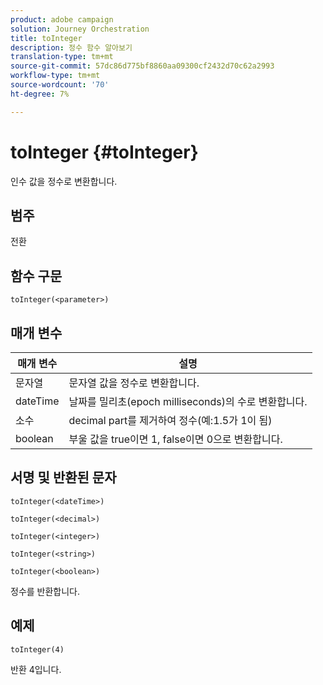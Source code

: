 ```yaml
---
product: adobe campaign
solution: Journey Orchestration
title: toInteger
description: 정수 함수 알아보기
translation-type: tm+mt
source-git-commit: 57dc86d775bf8860aa09300cf2432d70c62a2993
workflow-type: tm+mt
source-wordcount: '70'
ht-degree: 7%

---
```



# toInteger {#toInteger}

인수 값을 정수로 변환합니다.

## 범주

전환

## 함수 구문

`toInteger(<parameter>)`

## 매개 변수

| 매개 변수 | 설명 |
|--- |--- |
| 문자열 | 문자열 값을 정수로 변환합니다. |
| dateTime | 날짜를 밀리초(epoch milliseconds)의 수로 변환합니다. |
| 소수 | decimal part를 제거하여 정수(예:1.5가 1이 됨) |
| boolean | 부울 값을 true이면 1, false이면 0으로 변환합니다. |

## 서명 및 반환된 문자

`toInteger(<dateTime>)`

`toInteger(<decimal>)`

`toInteger(<integer>)`

`toInteger(<string>)`

`toInteger(<boolean>)`

정수를 반환합니다.

## 예제

`toInteger(4)`

반환 4입니다.
